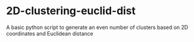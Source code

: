 # 2D-clustering-euclid-dist
A basic python script to generate an even number of clusters based on 2D coordinates and Euclidean distance
